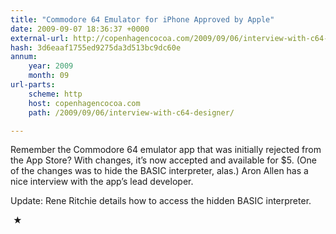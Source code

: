 ```yaml
---
title: "Commodore 64 Emulator for iPhone Approved by Apple"
date: 2009-09-07 18:36:37 +0000
external-url: http://copenhagencocoa.com/2009/09/06/interview-with-c64-designer/
hash: 3d6eaaf1755ed9275da3d513bc9dc60e
annum:
    year: 2009
    month: 09
url-parts:
    scheme: http
    host: copenhagencocoa.com
    path: /2009/09/06/interview-with-c64-designer/

---
```


Remember the Commodore 64 emulator app that was initially rejected from the App Store? With changes, it’s now accepted and available for $5. (One of the changes was to hide the BASIC interpreter, alas.) Aron Allen has a nice interview with the app’s lead developer.


Update: Rene Ritchie details how to access the hidden BASIC interpreter.



 ★ 

